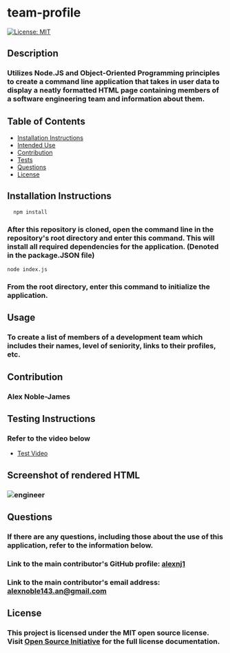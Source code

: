 
  # team-profile

  [![License: MIT](https://img.shields.io/badge/License-MIT-yellow.svg)](https://opensource.org/licenses/MIT)

  ## Description


  ### Utilizes Node.JS and Object-Oriented Programming principles to create a command line application that takes in user data to display a neatly formatted HTML page containing members of a software engineering team and information about them.

  ## Table of Contents


  * [Installation Instructions](#installation-instructions)
  * [Intended Use](#usage)
  * [Contribution](#contribution)
  * [Tests](#testing-instructions)
  * [Questions](#questions)
  * [License](#license)

  ## Installation Instructions


      npm install
### After this repository is cloned, open the command line in the repository's root directory and enter this command. This will install all required dependencies for the application. (Denoted in the package.JSON file)
    node index.js
### From the root directory, enter this command to initialize the application.


  ## Usage


  ### To create a list of members of a development team which includes their names, level of seniority, links to their profiles, etc.
  
  ## Contribution


### Alex Noble-James

  
  ## Testing Instructions


  ### Refer to the video below
  
  * [Test Video](https://drive.google.com/file/d/1JkqxVu81MthDolAyITgeTxz6TVHx1GLm/view)
  
  ## Screenshot of rendered HTML
  ### ![engineer](https://user-images.githubusercontent.com/93218601/155205627-f511a3d7-4135-459b-a5b4-6ecdb80ce9ee.png)

  
  ## Questions


  ### If there are any questions, including those about the use of this application, refer to the information below.
  
  ### Link to the main contributor's GitHub profile: [alexnj1](https://www.github.com/alexnj1)

  ### Link to the main contributor's email address: alexnoble143.an@gmail.com
  
  ## License
  
  
  ### This project is licensed under the MIT open source license. Visit [Open Source Initiative](http://www.opensource.org/licenses/MIT) for the full license documentation.
  
